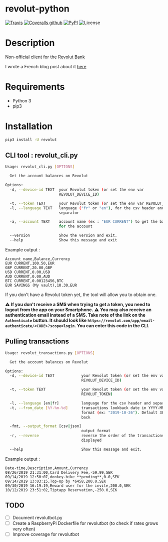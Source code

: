 # revolut-python

[![Travis](https://img.shields.io/travis/tducret/revolut-python.svg)](https://travis-ci.org/tducret/revolut-python)
[![Coveralls github](https://img.shields.io/coveralls/github/tducret/revolut-python.svg)](https://coveralls.io/github/tducret/revolut-python)
[![PyPI](https://img.shields.io/pypi/v/revolut.svg)](https://pypi.org/project/revolut/)
![License](https://img.shields.io/github/license/tducret/revolut-python.svg)

# Description

Non-official client for the [Revolut Bank](https://www.revolut.com/)

I wrote a French blog post about it [here](https://www.tducret.com/scraping/2018/08/17/un-robot-d-achat-et-de-vente-de-bitcoins-developpe-en-python.html)

# Requirements

- Python 3
- pip3

# Installation

```bash
pip3 install -U revolut
```

## CLI tool : revolut_cli.py

```bash
Usage: revolut_cli.py [OPTIONS]

  Get the account balances on Revolut

Options:
  -d, --device-id TEXT  your Revolut token (or set the env var
                        REVOLUT_DEVICE_ID)

  -t, --token TEXT      your Revolut token (or set the env var REVOLUT_TOKEN)
  -l, --language TEXT   language ("fr" or "en"), for the csv header and
                        separator

  -a, --account TEXT    account name (ex : "EUR CURRENT") to get the balance
                        for the account

  --version             Show the version and exit.
  --help                Show this message and exit
 ```

 Example output :

 ```csv
Account name,Balance,Currency
EUR CURRENT,100.50,EUR
GBP CURRENT,20.00,GBP
USD CURRENT,0.00,USD
AUD CURRENT,0.00,AUD
BTC CURRENT,0.00123456,BTC
EUR SAVINGS (My vault),10.30,EUR
```

If you don't have a Revolut token yet, the tool will allow you to obtain one.

⚠️ **If you don't receive a SMS when trying to get a token, you need to logout from the app on your Smartphone.**
⚠️ **You may also receive an authentication email instead of a SMS. Take note of the link on the `Authenticate` button. It should look like `https://revolut.com/app/email-authenticate/<CODE>?scope=login`. You can enter this code in the CLI.**

## Pulling transactions

```bash
Usage: revolut_transactions.py [OPTIONS]

  Get the account balances on Revolut

Options:
  -d, --device-id TEXT            your Revolut token (or set the env var
                                  REVOLUT_DEVICE_ID)

  -t, --token TEXT                your Revolut token (or set the env var
                                  REVOLUT_TOKEN)

  -l, --language [en|fr]          language for the csv header and separator
  -t, --from_date [%Y-%m-%d]      transactions lookback date in YYYY-MM-DD
                                  format (ex: "2019-10-26"). Default 30 days
                                  back

  -fmt, --output_format [csv|json]
                                  output format
  -r, --reverse                   reverse the order of the transactions
                                  displayed

  --help                          Show this message and exit.
```

 Example output :

 ```csv
Date-time,Description,Amount,Currency
08/26/2019 21:31:00,Card Delivery Fee,-59.99,SEK
09/14/2019 12:50:07,donkey.bike **pending**,0.0,SEK
09/14/2019 13:03:15,Top-Up by *6458,200.0,SEK
09/30/2019 16:19:19,Reward user for the invite,200.0,SEK
10/12/2019 23:51:02,Tiptapp Reservation,-250.0,SEK
```

## TODO

- [ ] Document revolutbot.py
- [ ] Create a RaspberryPi Dockerfile for revolutbot (to check if rates grows very often)
- [ ] Improve coverage for revolutbot
